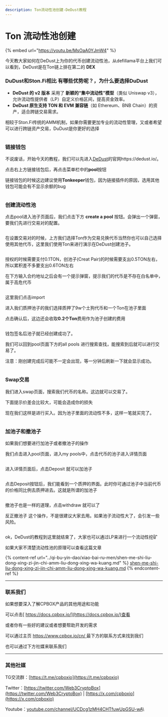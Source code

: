 ```yaml
---
description: Ton流动性池创建-DeDust教程
---
```


# Ton 流动性池创建

{% embed url="https://youtu.be/MsOaA0YJmW4" %}

今天教大家如何在DeDust上为你的代币创建流动性池，从defillama平台上我们可以看到，DeDust是在Ton链上排在第二的 **DEX**

### **DuDust和Ston.Fi相比 有哪些优势呢？，为什么要选择DuDust**

* **DeDust 的 v2 版本** 采用了 **新颖的“集中流动性”模型**（类似 Uniswap v3），允许流动性提供者（LP）自定义价格区间，提高资金效率。
* **DeDust 原生支持 TON 和 EVM 兼容链**（如 Ethereum、BNB Chain）的资产，适合跨链交易需求。

相较于Ston.Fi传统的AMM机制，如果你需要更加专业的流动性管理，又或者希望可以进行跨链资产交易，DuDust是你更好的选择

<figure><img src="../.gitbook/assets/image (21).png" alt=""><figcaption></figcaption></figure>

### 链接钱包

不说废话，开始今天的教程，我们可以先进入[DeDust](https://dedust.io/)的官网https://dedust.io/。

点击右上方链接钱包后，再点击菜单栏中的**pool**按钮

链接钱包的时候这边建议使用**Tonkeeper**钱包，因为链接插件的原因，选用其他钱包可能会有不显示余额的bug

<figure><img src="../.gitbook/assets/image (22).png" alt=""><figcaption></figcaption></figure>

### 创建流动性池

点击pool进入池子页面后，我们点击下方 **create a pool** 按钮。会弹出一个弹窗，要我们先进行交易对的配置。

<figure><img src="../.gitbook/assets/image (23).png" alt=""><figcaption></figcaption></figure>

在设置交易对的时候，上方我们选择Ton作为交易兑换代币当然你也可以自己选择使用其他代币，这里我们使用Ton来进行演示在DeDust创建池子。

<figure><img src="../.gitbook/assets/image (25).png" alt=""><figcaption></figcaption></figure>

授权的时候需要支付0.1TON，创池子(Creat Pair)的时候需要支出0.5TON左右，所以累积差不多要支出0.6TON左右

在下方输入合约地址之后会有一个提示弹窗，提示我们的代币是不存在白名单中，属于高危代币

<figure><img src="../.gitbook/assets/image (27).png" alt=""><figcaption></figcaption></figure>

这里我们点击import

进入我们质押池子的我们选择质押了9w个土狗代币和一个Ton在池子里面

点击确认后，这边还会收取**0.2个Ton**费用作为池子创建的费用

<figure><img src="../.gitbook/assets/image (29).png" alt=""><figcaption></figcaption></figure>

钱包签名后池子就已经创建成功了。

我们可以回到pool页面下方的all pools 进行搜索查找，能搜索到后就可以进行交易了。

注意：刚创建完成后可能不一定会出现，等一分钟后刷新一下就会显示成功。

<figure><img src="../.gitbook/assets/image (31).png" alt=""><figcaption></figcaption></figure>

### Swap交易

我们进入swap页面，搜索我们代币的名称。这边就可以交易了。

下面提示价差会比较大，可能会造成你的损失

现在我们这样是进行买入。因为池子里面的流动性不多，这样一笔就买完了。

<figure><img src="../.gitbook/assets/image (32).png" alt=""><figcaption></figcaption></figure>

### 加池子和撤池子

如果我们想要进行加池子或者撤池子的操作

我们点击进入pool页面，进入my pools中，点击代币的池子进入详情页面

<figure><img src="../.gitbook/assets/image (33).png" alt=""><figcaption></figcaption></figure>

进入详情页面后，点击Deposit 就可以加池子

<figure><img src="../.gitbook/assets/image (35).png" alt=""><figcaption></figcaption></figure>

点击Deposit按钮后，我们能看到一个质押的界面。此时你可通过池子中当前代币的价格同比例去质押进去。这就是所谓的加池子

<figure><img src="../.gitbook/assets/image (36).png" alt=""><figcaption></figcaption></figure>

撤池子也是一样的道理，点击withdraw 就可以了&#x20;

反正撤池子 这个操作，不是很建议大家去用。如果池子流动性大了，会引发一些风险。

<figure><img src="../.gitbook/assets/image (37).png" alt=""><figcaption></figcaption></figure>

ok，DeDust的教程到这里就结束了，大家也可以通过LP来进行一个流动性挖矿

如果大家不清楚流动性池的原理可以查看这篇文章

{% content-ref url="../qi-bu-yin-dao/xiao-bai-ru-men/shen-me-shi-liu-dong-xing-zi-jin-chi-amm-liu-dong-xing-wa-kuang.md" %}
[shen-me-shi-liu-dong-xing-zi-jin-chi-amm-liu-dong-xing-wa-kuang.md](../qi-bu-yin-dao/xiao-bai-ru-men/shen-me-shi-liu-dong-xing-zi-jin-chi-amm-liu-dong-xing-wa-kuang.md)
{% endcontent-ref %}

***

### 联系我们

如果想要深入了解CPBOX产品的其他用途和功能

可以点击[ https://docs.cpbox.io/](https://docs.cpbox.io/)查看

或者你有一些好的建议或者想要帮助开发的需求

可以通过主页 [https://www.cpbox.io/cn/ ](https://www.cpbox.io/cn/)最下方的联系方式来找到我们

也可以通过下方社媒来联系我们

***

### 其他社媒

TG交流群：[https://t.me/cpboxio](https://t.me/cpboxio)

Twitter：[https://twitter.com/Web3CryptoBox](https://twitter.com/Web3CryptoBox) | [https://x.com/cpboxio](https://x.com/cpboxio)

Youtube：[youtube.com/channel/UCDcg1zMH4CHTfuwUpGSU-wA](../solana-gong-ju/solana-yi-jian-fa-bi.md)\
